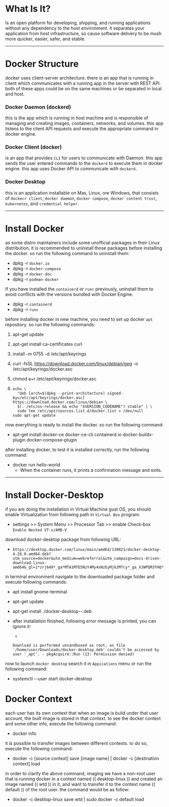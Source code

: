 # What Is It?

Is an open platform for developing, shipping, and running applications without any dependency to the host environment. it separates your application from host infrastructure, so cause software delivery to be mush more quicker, easier, safer, and stable. 



***

# Docker Structure

docker uses client-server architecture. there is an app that is running in client which communicates with a running app in the server with REST API. both of these apps could be on the same machines or be separated in local and host.



### Docker Daemon (dockerd)

this is the app which is running in host machine and is responsible of managing and creating images, containers, networks, and volumes. this app listens to the client API requests and execute the appropriate command in docker engine. 



### Docker Client (docker)

is an app that provides `CLI` for users to communicate with Daemon. this app sends the user entered commands to the `dockerd` to execute them in docker engine. this app uses Docker API to communicate with `dockerd`.



### Docker Desktop

this is an application installable on Mas, Linux, ore Windows, that consists of `dockecr client`, `docker daemon`, `docker compose`, `docker content trust`, `kubernetes`, and `credential helper`.



***

# Install Docker

as some distro maintainers include some unofficial packages in their Linux distribution, it is recommended to uninstall those packages before installing the docker. so run the following command to uninstall them:

- dpkg -r `docker.io`
- dpkg -r `docker-compose`
- dpkg -r `docker-doc`
- dpkg -r `podman-docker` 



If you have installed the `containerd` or `runc` previously, uninstall them to avoid conflicts with the versions bundled with Docker Engine:

- dpkg -r `containerd`
- dpkg -r `runc` 



before installing docker in new machine, you need to set up docker `apt` repository. so run the following commands:

1. apt-get update

2. apt-get install ca-certificates curl

3. install -m 0755 -d /etc/apt/keyrings

4. curl -fsSL https://download.docker.com/linux/debian/gpg -o /etc/apt/keyrings/docker.asc

5. chmod a+r /etc/apt/keyrings/docker.asc

6. ```
   echo \
     "deb [arch=$(dpkg --print-architecture) signed-by=/etc/apt/keyrings/docker.asc] https://download.docker.com/linux/debian \
     $(. /etc/os-release && echo "$VERSION_CODENAME") stable" | \
     sudo tee /etc/apt/sources.list.d/docker.list > /dev/null
   sudo apt-get update 
   ```



now everything is ready to install the docker. so run the following command:

- apt-get install docker-ce docker-ce-cli containerd.io docker-buildx-plugin docker-compose-plugin



after installing docker, to test it is installed correctly, run the following command:

- docker run hello-world
  - When the container runs, it prints a confirmation message and exits.



***

# Install Docker-Desktop

if you are doing the installation in Virtual Machine gust OS, you should enable Virtualization from following path in `Virtual Box` program:

- settings >> System Menu >> Processor Tab >> enable Check-box `Enable Nested VT-x/AMD-V`



download docker-desktop package from following URL:

- ```
  https://desktop.docker.com/linux/main/amd64/139021/docker-desktop-4.28.0-amd64.deb?utm_source=docker&utm_medium=webreferral&utm_campaign=docs-driven-download-linux-amd64&_gl=1*zrj649*_ga*MTA1MTE5NzY4My4xNzEyMjk2MTcy*_ga_XJWPQMJYHQ*MTcxMjQ4MjM3OC42LjEuMTcxMjQ4NjY1Ny4zMi4wLjA.
  ```



in terminal environment navigate to the downloaded package folder and execute following commands:

- apt install gnome-terminal

- apt-get update

- apt-get install ./docker-desktop-<version>-<arch>.deb

- after installation finished, following error message is printed, you can ignore it:

  -  

    ```
    Download is performed unsandboxed as root, as file '/home/user/Downloads/docker-desktop.deb' couldn't be accessed by user '_apt'. - pkgAcquire::Run (13: Permission denied)
    ```



now to launch `docker desktop` search it in `Appications` menu or run the following command:

- systemctl --user start docker-desktop



# Docker Context

each user has its own context that when an image is build under that user account, the built image is stored in that context. to see the docker context and some other info, execute the following command:

- docker info



it is possible to transfer images between different contexts. to do so, execute the following command:

- docker -c [source context] save [image name] | docker -c [destination context] load



in order to clarify the  above command, imaging we have a non-root user that is running docker in a context named (( desktop-linux )) and created an image named (( wtd )) in it, and want to transfer it to the context name (( default )) of the root user. the command would be as follow:

- docker -c desktop-linux save wtd | sudo docker -c default load 
